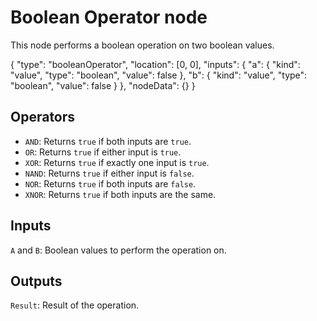 # Boolean Operator node

This node performs a boolean operation on two boolean values.

<Node>
    {
        "type": "booleanOperator",
        "location": [0, 0],
        "inputs": {
            "a": {
                "kind": "value",
                "type": "boolean",
                "value": false
            },
            "b": {
                "kind": "value",
                "type": "boolean",
                "value": false
            }
        },
        "nodeData": {}
    }
</Node>

## Operators

-   `AND`: Returns `true` if both inputs are `true`.
-   `OR`: Returns `true` if either input is `true`.
-   `XOR`: Returns `true` if exactly one input is `true`.
-   `NAND`: Returns `true` if either input is `false`.
-   `NOR`: Returns `true` if both inputs are `false`.
-   `XNOR`: Returns `true` if both inputs are the same.

## Inputs

`A` and `B`: Boolean values to perform the operation on.

## Outputs

`Result`: Result of the operation.
